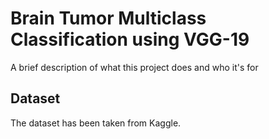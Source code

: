 
# Brain Tumor Multiclass Classification using VGG-19

A brief description of what this project does and who it's for


## Dataset
The dataset has been taken from Kaggle.

